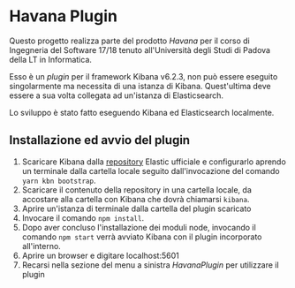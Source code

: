 # Havana Plugin
Questo progetto realizza parte del prodotto _Havana_ per il corso di Ingegneria del Software 17/18 tenuto all'Università degli Studi di Padova della LT in Informatica.

Esso è un _plugin_ per il framework Kibana v6.2.3, non può essere eseguito singolarmente ma necessita di una istanza di Kibana. Quest'ultima deve essere a sua volta collegata ad un'istanza di Elasticsearch.

Lo sviluppo è stato fatto eseguendo Kibana ed Elasticsearch localmente.

## Installazione ed avvio del plugin
1. Scaricare Kibana dalla [repository](https://github.com/elastic/kibana) Elastic ufficiale e configurarlo aprendo un terminale dalla cartella locale seguito dall'invocazione del comando `yarn kbn bootstrap`.
2. Scaricare il contenuto della repository in una cartella locale, da accostare alla cartella con Kibana che dovrà chiamarsi `kibana`.
3. Aprire un'istanza di terminale dalla cartella del plugin scaricato
4. Invocare il comando `npm install`.
5. Dopo aver concluso l'installazione dei moduli node, invocando il comando `npm start` verrà avviato Kibana con il plugin incorporato all'interno.
6. Aprire un browser e digitare localhost:5601
7. Recarsi nella sezione del menu a sinistra _HavanaPlugin_ per utilizzare il plugin